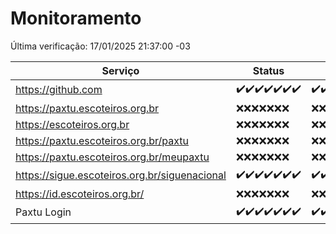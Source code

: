 # Monitoramento

Última verificação: 17/01/2025 21:37:00 -03

|Serviço|Status|Últimas 24h|
|---|---|---|
|https://github.com|<span title="2025-01-10: OK=23">✔️</span><span title="2025-01-11: OK=23">✔️</span><span title="2025-01-12: OK=23">✔️</span><span title="2025-01-13: OK=23">✔️</span><span title="2025-01-14: OK=23">✔️</span><span title="2025-01-15: OK=23">✔️</span><span title="2025-01-16: OK=23">✔️</span>|<span title="16/01/2025 21:39:00 -03 : 200">✔️</span><span title="16/01/2025 23:06:00 -03 : 200">✔️</span><span title="17/01/2025 00:10:00 -03 : 200">✔️</span><span title="17/01/2025 01:10:00 -03 : 200">✔️</span><span title="17/01/2025 02:08:00 -03 : 200">✔️</span><span title="17/01/2025 03:11:00 -03 : 200">✔️</span><span title="17/01/2025 04:07:00 -03 : 200">✔️</span><span title="17/01/2025 05:10:00 -03 : 200">✔️</span><span title="17/01/2025 06:08:00 -03 : 200">✔️</span><span title="17/01/2025 07:08:00 -03 : 200">✔️</span><span title="17/01/2025 08:06:00 -03 : 200">✔️</span><span title="17/01/2025 09:14:00 -03 : 200">✔️</span><span title="17/01/2025 10:14:00 -03 : 200">✔️</span><span title="17/01/2025 11:07:00 -03 : 200">✔️</span><span title="17/01/2025 12:07:00 -03 : 200">✔️</span><span title="17/01/2025 13:09:00 -03 : 200">✔️</span><span title="17/01/2025 14:06:00 -03 : 200">✔️</span><span title="17/01/2025 15:10:00 -03 : 200">✔️</span><span title="17/01/2025 16:06:00 -03 : 200">✔️</span><span title="17/01/2025 17:08:00 -03 : 200">✔️</span><span title="17/01/2025 18:06:00 -03 : 200">✔️</span><span title="17/01/2025 19:07:00 -03 : 200">✔️</span><span title="17/01/2025 20:07:00 -03 : 200">✔️</span><span title="17/01/2025 21:37:00 -03 : 200">✔️</span>|
|https://paxtu.escoteiros.org.br|<span title="2025-01-10: Falhas=23">❌</span><span title="2025-01-11: Falhas=23">❌</span><span title="2025-01-12: Falhas=23">❌</span><span title="2025-01-13: Falhas=23">❌</span><span title="2025-01-14: Falhas=23">❌</span><span title="2025-01-15: Falhas=23">❌</span><span title="2025-01-16: Falhas=23">❌</span>|<span title="16/01/2025 21:39:00 -03 : 403">❌</span><span title="16/01/2025 23:06:00 -03 : 403">❌</span><span title="17/01/2025 00:10:00 -03 : 403">❌</span><span title="17/01/2025 01:10:00 -03 : 403">❌</span><span title="17/01/2025 02:08:00 -03 : 403">❌</span><span title="17/01/2025 03:11:00 -03 : 403">❌</span><span title="17/01/2025 04:07:00 -03 : 403">❌</span><span title="17/01/2025 05:10:00 -03 : 403">❌</span><span title="17/01/2025 06:08:00 -03 : 403">❌</span><span title="17/01/2025 07:08:00 -03 : 403">❌</span><span title="17/01/2025 08:06:00 -03 : 403">❌</span><span title="17/01/2025 09:14:00 -03 : 403">❌</span><span title="17/01/2025 10:14:00 -03 : 403">❌</span><span title="17/01/2025 11:07:00 -03 : 403">❌</span><span title="17/01/2025 12:07:00 -03 : 403">❌</span><span title="17/01/2025 13:09:00 -03 : 403">❌</span><span title="17/01/2025 14:06:00 -03 : 403">❌</span><span title="17/01/2025 15:10:00 -03 : 403">❌</span><span title="17/01/2025 16:06:00 -03 : 403">❌</span><span title="17/01/2025 17:08:00 -03 : 403">❌</span><span title="17/01/2025 18:06:00 -03 : 403">❌</span><span title="17/01/2025 19:07:00 -03 : 403">❌</span><span title="17/01/2025 20:07:00 -03 : 403">❌</span><span title="17/01/2025 21:37:00 -03 : 403">❌</span>|
|https://escoteiros.org.br|<span title="2025-01-10: Falhas=23">❌</span><span title="2025-01-11: Falhas=23">❌</span><span title="2025-01-12: Falhas=23">❌</span><span title="2025-01-13: Falhas=23">❌</span><span title="2025-01-14: Falhas=23">❌</span><span title="2025-01-15: Falhas=23">❌</span><span title="2025-01-16: Falhas=23">❌</span>|<span title="16/01/2025 21:39:00 -03 : 403">❌</span><span title="16/01/2025 23:06:00 -03 : 403">❌</span><span title="17/01/2025 00:10:00 -03 : 403">❌</span><span title="17/01/2025 01:10:00 -03 : 403">❌</span><span title="17/01/2025 02:08:00 -03 : 403">❌</span><span title="17/01/2025 03:11:00 -03 : 403">❌</span><span title="17/01/2025 04:07:00 -03 : 403">❌</span><span title="17/01/2025 05:10:00 -03 : 403">❌</span><span title="17/01/2025 06:08:00 -03 : 403">❌</span><span title="17/01/2025 07:08:00 -03 : 403">❌</span><span title="17/01/2025 08:06:00 -03 : 403">❌</span><span title="17/01/2025 09:14:00 -03 : 403">❌</span><span title="17/01/2025 10:14:00 -03 : 403">❌</span><span title="17/01/2025 11:07:00 -03 : 403">❌</span><span title="17/01/2025 12:07:00 -03 : 403">❌</span><span title="17/01/2025 13:09:00 -03 : 403">❌</span><span title="17/01/2025 14:06:00 -03 : 403">❌</span><span title="17/01/2025 15:10:00 -03 : 403">❌</span><span title="17/01/2025 16:06:00 -03 : 403">❌</span><span title="17/01/2025 17:08:00 -03 : 403">❌</span><span title="17/01/2025 18:06:00 -03 : 403">❌</span><span title="17/01/2025 19:07:00 -03 : 403">❌</span><span title="17/01/2025 20:07:00 -03 : 403">❌</span><span title="17/01/2025 21:37:00 -03 : 403">❌</span>|
|https://paxtu.escoteiros.org.br/paxtu|<span title="2025-01-10: Falhas=23">❌</span><span title="2025-01-11: Falhas=23">❌</span><span title="2025-01-12: Falhas=23">❌</span><span title="2025-01-13: Falhas=23">❌</span><span title="2025-01-14: Falhas=23">❌</span><span title="2025-01-15: Falhas=23">❌</span><span title="2025-01-16: Falhas=23">❌</span>|<span title="16/01/2025 21:39:00 -03 : 403">❌</span><span title="16/01/2025 23:06:00 -03 : 403">❌</span><span title="17/01/2025 00:10:00 -03 : 403">❌</span><span title="17/01/2025 01:10:00 -03 : 403">❌</span><span title="17/01/2025 02:08:00 -03 : 403">❌</span><span title="17/01/2025 03:11:00 -03 : 403">❌</span><span title="17/01/2025 04:07:00 -03 : 403">❌</span><span title="17/01/2025 05:10:00 -03 : 403">❌</span><span title="17/01/2025 06:08:00 -03 : 403">❌</span><span title="17/01/2025 07:08:00 -03 : 403">❌</span><span title="17/01/2025 08:06:00 -03 : 403">❌</span><span title="17/01/2025 09:14:00 -03 : 403">❌</span><span title="17/01/2025 10:14:00 -03 : 403">❌</span><span title="17/01/2025 11:07:00 -03 : 403">❌</span><span title="17/01/2025 12:07:00 -03 : 403">❌</span><span title="17/01/2025 13:09:00 -03 : 403">❌</span><span title="17/01/2025 14:06:00 -03 : 403">❌</span><span title="17/01/2025 15:10:00 -03 : 403">❌</span><span title="17/01/2025 16:06:00 -03 : 403">❌</span><span title="17/01/2025 17:08:00 -03 : 403">❌</span><span title="17/01/2025 18:06:00 -03 : 403">❌</span><span title="17/01/2025 19:07:00 -03 : 403">❌</span><span title="17/01/2025 20:07:00 -03 : 403">❌</span><span title="17/01/2025 21:37:00 -03 : 403">❌</span>|
|https://paxtu.escoteiros.org.br/meupaxtu|<span title="2025-01-10: Falhas=23">❌</span><span title="2025-01-11: Falhas=23">❌</span><span title="2025-01-12: Falhas=23">❌</span><span title="2025-01-13: Falhas=23">❌</span><span title="2025-01-14: Falhas=23">❌</span><span title="2025-01-15: Falhas=23">❌</span><span title="2025-01-16: Falhas=23">❌</span>|<span title="16/01/2025 21:39:00 -03 : 403">❌</span><span title="16/01/2025 23:06:00 -03 : 403">❌</span><span title="17/01/2025 00:10:00 -03 : 403">❌</span><span title="17/01/2025 01:10:00 -03 : 403">❌</span><span title="17/01/2025 02:08:00 -03 : 403">❌</span><span title="17/01/2025 03:11:00 -03 : 403">❌</span><span title="17/01/2025 04:07:00 -03 : 403">❌</span><span title="17/01/2025 05:10:00 -03 : 403">❌</span><span title="17/01/2025 06:08:00 -03 : 403">❌</span><span title="17/01/2025 07:08:00 -03 : 403">❌</span><span title="17/01/2025 08:06:00 -03 : 403">❌</span><span title="17/01/2025 09:14:00 -03 : 403">❌</span><span title="17/01/2025 10:14:00 -03 : 403">❌</span><span title="17/01/2025 11:07:00 -03 : 403">❌</span><span title="17/01/2025 12:07:00 -03 : 403">❌</span><span title="17/01/2025 13:09:00 -03 : 403">❌</span><span title="17/01/2025 14:06:00 -03 : 403">❌</span><span title="17/01/2025 15:10:00 -03 : 403">❌</span><span title="17/01/2025 16:06:00 -03 : 403">❌</span><span title="17/01/2025 17:08:00 -03 : 403">❌</span><span title="17/01/2025 18:06:00 -03 : 403">❌</span><span title="17/01/2025 19:07:00 -03 : 403">❌</span><span title="17/01/2025 20:07:00 -03 : 403">❌</span><span title="17/01/2025 21:37:00 -03 : 403">❌</span>|
|https://sigue.escoteiros.org.br/siguenacional|<span title="2025-01-10: OK=23">✔️</span><span title="2025-01-11: OK=23">✔️</span><span title="2025-01-12: OK=23">✔️</span><span title="2025-01-13: OK=23">✔️</span><span title="2025-01-14: OK=23">✔️</span><span title="2025-01-15: OK=23">✔️</span><span title="2025-01-16: OK=23">✔️</span>|<span title="16/01/2025 21:39:00 -03 : 200">✔️</span><span title="16/01/2025 23:06:00 -03 : 200">✔️</span><span title="17/01/2025 00:10:00 -03 : 200">✔️</span><span title="17/01/2025 01:10:00 -03 : 200">✔️</span><span title="17/01/2025 02:08:00 -03 : 200">✔️</span><span title="17/01/2025 03:11:00 -03 : 200">✔️</span><span title="17/01/2025 04:07:00 -03 : 200">✔️</span><span title="17/01/2025 05:10:00 -03 : 200">✔️</span><span title="17/01/2025 06:08:00 -03 : 200">✔️</span><span title="17/01/2025 07:08:00 -03 : 200">✔️</span><span title="17/01/2025 08:06:00 -03 : 200">✔️</span><span title="17/01/2025 09:14:00 -03 : 200">✔️</span><span title="17/01/2025 10:14:00 -03 : 200">✔️</span><span title="17/01/2025 11:07:00 -03 : 200">✔️</span><span title="17/01/2025 12:07:00 -03 : 200">✔️</span><span title="17/01/2025 13:09:00 -03 : 200">✔️</span><span title="17/01/2025 14:06:00 -03 : 200">✔️</span><span title="17/01/2025 15:10:00 -03 : 200">✔️</span><span title="17/01/2025 16:06:00 -03 : 200">✔️</span><span title="17/01/2025 17:08:00 -03 : 200">✔️</span><span title="17/01/2025 18:06:00 -03 : 200">✔️</span><span title="17/01/2025 19:07:00 -03 : 200">✔️</span><span title="17/01/2025 20:07:00 -03 : 200">✔️</span><span title="17/01/2025 21:37:00 -03 : 200">✔️</span>|
|https://id.escoteiros.org.br/|<span title="2025-01-10: Falhas=23">❌</span><span title="2025-01-11: Falhas=23">❌</span><span title="2025-01-12: Falhas=23">❌</span><span title="2025-01-13: Falhas=23">❌</span><span title="2025-01-14: Falhas=23">❌</span><span title="2025-01-15: Falhas=23">❌</span><span title="2025-01-16: Falhas=23">❌</span>|<span title="16/01/2025 21:39:00 -03 : 403">❌</span><span title="16/01/2025 23:06:00 -03 : 403">❌</span><span title="17/01/2025 00:10:00 -03 : 403">❌</span><span title="17/01/2025 01:10:00 -03 : 403">❌</span><span title="17/01/2025 02:08:00 -03 : 403">❌</span><span title="17/01/2025 03:11:00 -03 : 403">❌</span><span title="17/01/2025 04:07:00 -03 : 403">❌</span><span title="17/01/2025 05:10:00 -03 : 403">❌</span><span title="17/01/2025 06:08:00 -03 : 403">❌</span><span title="17/01/2025 07:08:00 -03 : 403">❌</span><span title="17/01/2025 08:06:00 -03 : 403">❌</span><span title="17/01/2025 09:14:00 -03 : 403">❌</span><span title="17/01/2025 10:14:00 -03 : 403">❌</span><span title="17/01/2025 11:07:00 -03 : 403">❌</span><span title="17/01/2025 12:07:00 -03 : 403">❌</span><span title="17/01/2025 13:09:00 -03 : 403">❌</span><span title="17/01/2025 14:06:00 -03 : 403">❌</span><span title="17/01/2025 15:10:00 -03 : 403">❌</span><span title="17/01/2025 16:06:00 -03 : 403">❌</span><span title="17/01/2025 17:08:00 -03 : 403">❌</span><span title="17/01/2025 18:06:00 -03 : 403">❌</span><span title="17/01/2025 19:07:00 -03 : 403">❌</span><span title="17/01/2025 20:07:00 -03 : 403">❌</span><span title="17/01/2025 21:37:00 -03 : 403">❌</span>|
|Paxtu Login|<span title="2025-01-10: OK=23">✔️</span><span title="2025-01-11: OK=23">✔️</span><span title="2025-01-12: OK=23">✔️</span><span title="2025-01-13: OK=23">✔️</span><span title="2025-01-14: OK=23">✔️</span><span title="2025-01-15: OK=23">✔️</span><span title="2025-01-16: OK=23">✔️</span>|<span title="16/01/2025 21:39:00 -03 : 200">✔️</span><span title="16/01/2025 23:06:00 -03 : 200">✔️</span><span title="17/01/2025 00:10:00 -03 : 200">✔️</span><span title="17/01/2025 01:10:00 -03 : 200">✔️</span><span title="17/01/2025 02:08:00 -03 : 200">✔️</span><span title="17/01/2025 03:11:00 -03 : 200">✔️</span><span title="17/01/2025 04:07:00 -03 : 200">✔️</span><span title="17/01/2025 05:10:00 -03 : 200">✔️</span><span title="17/01/2025 06:08:00 -03 : 200">✔️</span><span title="17/01/2025 07:08:00 -03 : 200">✔️</span><span title="17/01/2025 08:06:00 -03 : 200">✔️</span><span title="17/01/2025 09:14:00 -03 : 200">✔️</span><span title="17/01/2025 10:14:00 -03 : 200">✔️</span><span title="17/01/2025 11:07:00 -03 : 200">✔️</span><span title="17/01/2025 12:07:00 -03 : 200">✔️</span><span title="17/01/2025 13:09:00 -03 : 200">✔️</span><span title="17/01/2025 14:06:00 -03 : 200">✔️</span><span title="17/01/2025 15:10:00 -03 : 200">✔️</span><span title="17/01/2025 16:06:00 -03 : 200">✔️</span><span title="17/01/2025 17:08:00 -03 : 200">✔️</span><span title="17/01/2025 18:06:00 -03 : 200">✔️</span><span title="17/01/2025 19:07:00 -03 : 200">✔️</span><span title="17/01/2025 20:07:00 -03 : 200">✔️</span><span title="17/01/2025 21:37:00 -03 : 200">✔️</span>|
